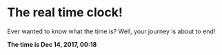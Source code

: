 # The real time clock!

Ever wanted to know what the time is? Well, your journey is about to end!

**The time is Dec 14, 2017, 00:18**